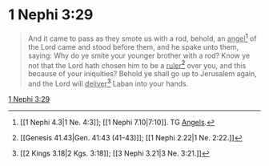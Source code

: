 # 1 Nephi 3:29

> And it came to pass as they smote us with a rod, behold, an <u>angel</u>[^a] of the Lord came and stood before them, and he spake unto them, saying: Why do ye smite your younger brother with a rod? Know ye not that the Lord hath chosen him to be a <u>ruler</u>[^b] over you, and this because of your iniquities? Behold ye shall go up to Jerusalem again, and the Lord will <u>deliver</u>[^c] Laban into your hands.

[1 Nephi 3:29](https://www.churchofjesuschrist.org/study/scriptures/bofm/1-ne/3?lang=eng&id=p29#p29)


[^a]: [[1 Nephi 4.3|1 Ne. 4:3]]; [[1 Nephi 7.10|7:10]]. TG [Angels](https://www.churchofjesuschrist.org/study/scriptures/tg/angels?lang=eng).
[^b]: [[Genesis 41.43|Gen. 41:43 (41-43)]]; [[1 Nephi 2.22|1 Ne. 2:22.]]
[^c]: [[2 Kings 3.18|2 Kgs. 3:18]]; [[3 Nephi 3.21|3 Ne. 3:21.]]
